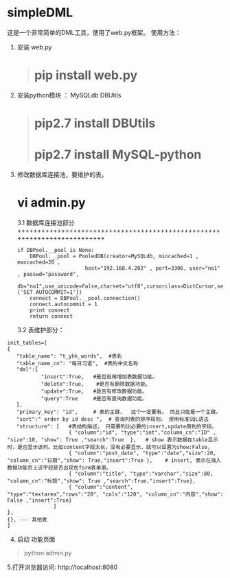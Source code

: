 # simpleDML

这是一个非常简单的DML工具，使用了web.py框架。
使用方法：

1. 安装 web.py 
    >  # pip install web.py
2. 安装python模块 ：  MySQLdb  DBUtils
    >  # pip2.7 install DBUtils  <br>
    >  # pip2.7 install MySQL-python <br>

3. 修改数据库连接池，要维护的表。

   # vi admin.py
   
    
   
   3.1 数据库连接池部分 
   +++++++++++++++++++++++++++++++++++++++++++++++++++++++++++++++++++++++++ 
     ```
     if DBPool.__pool is None:  
         DBPool.__pool = PooledDB(creator=MySQLdb, mincached=1 , maxcached=20 , 
                           host="192.168.4.202" , port=3306, user="no1" , passwd="password", 
                                db="no1",use_unicode=False,charset="utf8",cursorclass=DictCursor,setsession=['SET AUTOCOMMIT=1']) 
         connect = DBPool.__pool.connection()
         connect.autocommit = 1
         print connect
         return connect 

     ```
   
   
   3.2  表维护部分：
 ```
init_tables=[
 {
    "table_name": "t_yhk_words",  #表名
    "table_name_cn": "每日习语",  #表的中文名称
    "dml":{
            "insert":True,   #是否启用增加表数据功能。
            "delete":True,    #是否有删除数据功能。
            "update":True,   #是否有修改数据功能。
            "query":True     #是否有查询数据功能。
    },
    "primary_key": "id",     # 表的主键，  这个一定要有。 而且只能是一个主键。
    "sort":" order by id desc ",  # 查询列表的排序规则。 使用标准SQL语法
    "structure": [   #表结构描述， 只需要列出必要的insert,update用到的字段。
                     { "column":"id", "type":"int","column_cn":"ID" , "size":10, "show": True ,"search":True  },   # show 表示数据在table显示时，是否显示该列。比如content字段太长，没有必要显示，就可以设置为show:False,
                     { "column":"post_date", "type":"date","size":20, "column_cn":"日期","show": True,"insert":True },    # insert, 表示在插入数据功能页上该字段是否出现在form表单里。
                     { "column":"title", "type":"varchar","size":80, "column_cn":"标题","show": True ,"search":True,"insert":True},                      
                     { "column":"content", "type":"textarea","rows":"20", "cols":"120", "column_cn":"内容","show": False ,"insert":True}
                ]
 }, 
 {}, --- 其他表
 ]
 ```
 
4. 启动 功能页面
  > python admin.py 

5.打开浏览器访问:
   http://localhost:8080
   
    
 
 
